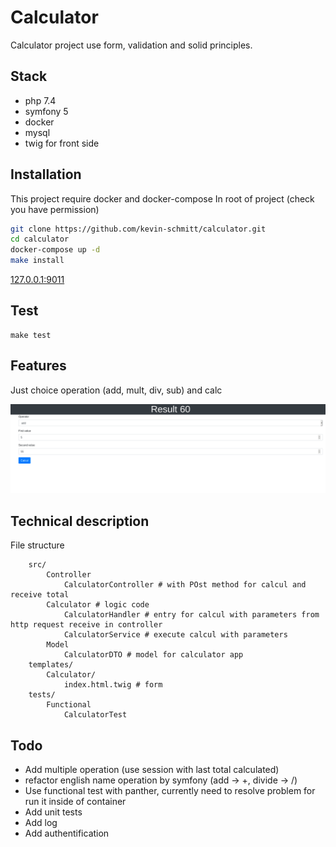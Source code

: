 # Calculator

Calculator project use form, validation and solid principles.

## Stack
- php 7.4
- symfony 5
- docker
- mysql
- twig for front side

## Installation
This project require docker and docker-compose
In root of project (check you have permission)

```bash
git clone https://github.com/kevin-schmitt/calculator.git
cd calculator
docker-compose up -d
make install
```
[127.0.0.1:9011](http://127.0.0.1:9011)

## Test

```
make test
```

## Features

Just choice operation (add, mult, div, sub) and calc

![Authentification](assets/calculator.png)

## Technical description
File structure
```
    src/
        Controller
            CalculatorController # with POst method for calcul and receive total
        Calculator # logic code
            CalculatorHandler # entry for calcul with parameters from http request receive in controller
            CalculatorService # execute calcul with parameters
        Model
            CalculatorDTO # model for calculator app
    templates/
        Calculator/
            index.html.twig # form
    tests/
        Functional
            CalculatorTest
```

## Todo
- Add multiple operation (use session with last total calculated)
- refactor english name operation by symfony (add -> +, divide -> /)
- Use functional test with panther, currently need to resolve problem for run it inside of container
- Add unit tests
- Add log
- Add authentification
